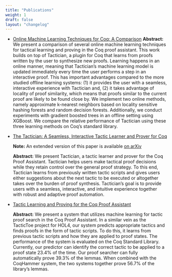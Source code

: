 ```yaml
---
title: "Publications"
weight: 1
draft: false
layout: "changelog"
---
```


- [Online Machine Learning Techniques for Coq: A Comparison](https://link.springer.com/chapter/10.1007%2F978-3-030-81097-9_5)
  **Abstract:** We present a comparison of several online machine learning techniques for tactical learning and proving in the Coq proof assistant. This work builds on top of Tactician, a plugin for Coq that learns from proofs written by the user to synthesize new proofs. Learning happens in an online manner, meaning that Tactician’s machine learning model is updated immediately every time the user performs a step in an interactive proof. This has important advantages compared to the more studied offline learning systems: (1) it provides the user with a seamless, interactive experience with Tactician and, (2) it takes advantage of locality of proof similarity, which means that proofs similar to the current proof are likely to be found close by. We implement two online methods, namely approximate k-nearest neighbors based on locality sensitive hashing forests and random decision forests. Additionally, we conduct experiments with gradient boosted trees in an offline setting using XGBoost. We compare the relative performance of Tactician using these three learning methods on Coq’s standard library.

- [The Tactician: A Seamless, Interactive Tactic Learner and Prover for Coq](https://doi.org/10.1007/978-3-030-53518-6_17)
  
  **Note:** An extended version of this paper is available [on arXiv](https://arxiv.org/abs/2008.00120)
  
  **Abstract:** We present Tactician, a tactic learner and prover for the
  Coq Proof Assistant. Tactician helps users make tactical proof decisions
  while they retain control over the general proof strategy. To this end,
  Tactician learns from previously written tactic scripts and gives users
  either suggestions about the next tactic to be executed or altogether
  takes over the burden of proof synthesis. Tactician’s goal is to provide
  users with a seamless, interactive, and intuitive experience together with
  robust and adaptive proof automation.
  
- [Tactic Learning and Proving for the Coq Proof Assistant](https://doi.org/10.29007/wg1q)

  **Abstract:** We present a system that utilizes machine learning for tactic proof search in the Coq Proof Assistant. In a similar vein as the TacticToe project
  for HOL4, our system predicts appropriate tactics and finds proofs in the form of tactic scripts. To do this, it learns from previous tactic scripts and how 
  they are applied to proof states. The performance of the system is evaluated on the Coq Standard Library. Currently, our predictor can identify the correct 
  tactic to be applied to a proof state 23.4% of the time. Our proof searcher can fully automatically prove 39.3% of the lemmas. When combined with the CoqHammer 
  system, the two systems together prove 56.7% of the library’s lemmas.
